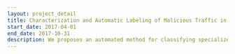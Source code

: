 ```yaml
---
layout: project_detail
title: Characterization and Automatic Labeling of Malicious Traffic in Control System Networks
start_date: 2017-04-01
end_date: 2017-10-31
description: We proposes an automated method for classifying specialized network traffic in Industrial Control Systems (ICS), also known as SCADA. To address the limitations of existing traffic classification tools, which struggle to identify the unique traffic patterns in these critical systems, we leveraged Latent Dirichlet Allocation (LDA), a probabilistic text modeling technique. By treating a network traffic flow as a document and its payload data as words, the LDA model automatically extracts hidden "topics" (traffic signatures) to classify the flows. Applied to real-world water resource control system traffic data (approx. 44 GB), our method successfully classified 96.3% of the traffic that existing tools failed to identify, demonstrating its effectiveness and applicability in specialized SCADA environments.
---
```

